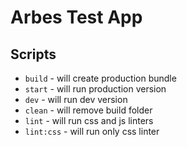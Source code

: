 # Arbes Test App

## Scripts

- `build` - will create production bundle
- `start` - will run production version
- `dev` - will run dev version
- `clean` - will remove build folder
- `lint` - will run css and js linters
- `lint:css` - will run only css linter
